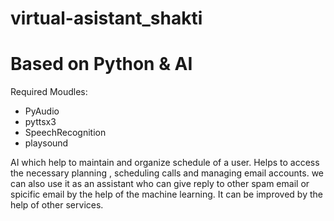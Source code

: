 # virtual-asistant_shakti
# Based on Python & AI
Required Moudles:
- PyAudio
- pyttsx3
- SpeechRecognition
- playsound


AI which help to maintain and organize schedule of a user. Helps to access the necessary planning , scheduling calls and managing email accounts. 
we can also use it as an assistant who can give reply to other spam email or spicific email by the help of the machine learning.
It can be improved by the help of other services.

